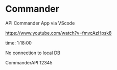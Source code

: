 # Commander
API Commander App via VScode

https://www.youtube.com/watch?v=fmvcAzHpsk8

time: 1:18:00 

No connection to local DB 

CommanderAPI
12345